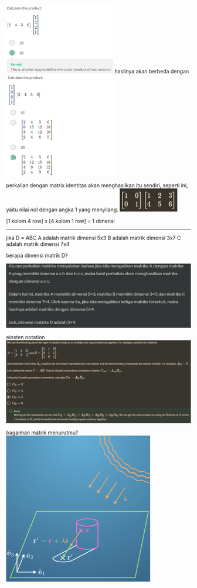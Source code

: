 ![1f4cc41f009c9ef6806f025a1321a780.png](../../../../_resources/1f4cc41f009c9ef6806f025a1321a780.png)
hasilnya akan berbeda dengan
![fb15a7b98f7bde7071302a3b54b17c4d.png](../../../../_resources/fb15a7b98f7bde7071302a3b54b17c4d.png)

perkalian dengan matrix identitas akan menghasilkan itu sendiri, seperti ini, yaitu nilai nol dengan angka 1 yang menyilang. 
![e0d7e935e6b2d3485cbb917757f9f130.png](../../../../_resources/e0d7e935e6b2d3485cbb917757f9f130.png)

[1 kolom 4 row] x [4 kolom 1 row] = 1 dimensi

***
jika D = ABC
A adalah matrik dimensi 5x3 
B adalah matrik dimensi 3x7
C adalah matrik dimensi 7x4

berapa dimensi matrik D?

![fa1abefe7bcb48035f394e70bfddafdb.png](../../../../_resources/fa1abefe7bcb48035f394e70bfddafdb.png)

einsten notation
![59061c16ca452db49f6be95738b878a0.png](../../../../_resources/59061c16ca452db49f6be95738b878a0.png)

bagaiman matrik menurutmu?
![f32e1b3e9527133dfdf1bb6d4f342aa6.png](../../../../_resources/f32e1b3e9527133dfdf1bb6d4f342aa6.png)
